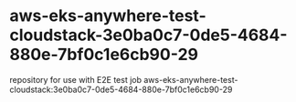 # aws-eks-anywhere-test-cloudstack-3e0ba0c7-0de5-4684-880e-7bf0c1e6cb90-29
repository for use with E2E test job aws-eks-anywhere-test-cloudstack:3e0ba0c7-0de5-4684-880e-7bf0c1e6cb90-29

